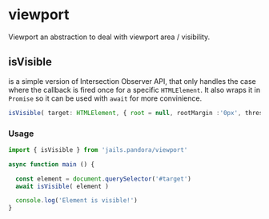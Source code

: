 # viewport

Viewport an abstraction to deal with viewport area / visibility.


## isVisible

is a simple version of Intersection Observer API, that only handles the case where the callback is fired once for a specific `HTMLElement`. 
It also wraps it in `Promise` so it can be used with `await` for more convinience.

```ts 
isVisible( target: HTMLElement, { root = null, rootMargin :'0px', threshold: 0 }?: IntersectionObserverOptions )
```


### Usage

```js
import { isVisible } from 'jails.pandora/viewport'

async function main () {

  const element = document.querySelector('#target')
  await isVisible( element )

  console.log('Element is visible!')
}

```